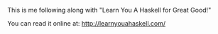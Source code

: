 This is me following along with "Learn You A Haskell for Great Good!"

You can read it online at: http://learnyouahaskell.com/